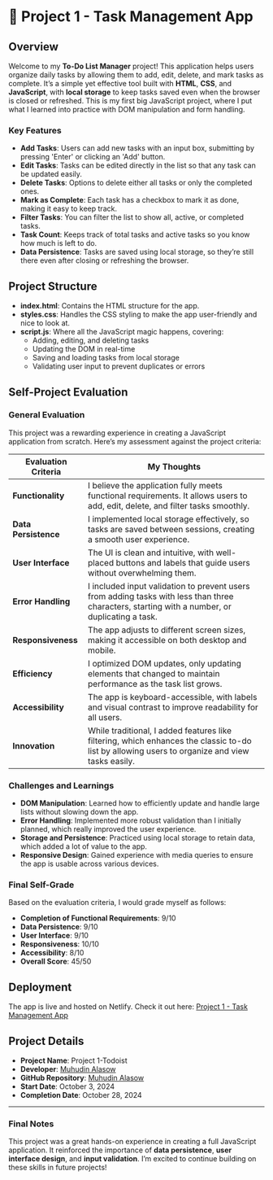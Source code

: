 # 📝 Project 1 - Task Management App

## Overview

Welcome to my **To-Do List Manager** project! This application helps users organize daily tasks by allowing them to add, edit, delete, and mark tasks as complete. It’s a simple yet effective tool built with **HTML**, **CSS**, and **JavaScript**, with **local storage** to keep tasks saved even when the browser is closed or refreshed. This is my first big JavaScript project, where I put what I learned into practice with DOM manipulation and form handling. 

### Key Features
- **Add Tasks**: Users can add new tasks with an input box, submitting by pressing 'Enter' or clicking an 'Add' button.
- **Edit Tasks**: Tasks can be edited directly in the list so that any task can be updated easily.
- **Delete Tasks**: Options to delete either all tasks or only the completed ones.
- **Mark as Complete**: Each task has a checkbox to mark it as done, making it easy to keep track.
- **Filter Tasks**: You can filter the list to show all, active, or completed tasks.
- **Task Count**: Keeps track of total tasks and active tasks so you know how much is left to do.
- **Data Persistence**: Tasks are saved using local storage, so they’re still there even after closing or refreshing the browser.

## Project Structure

- **index.html**: Contains the HTML structure for the app.
- **styles.css**: Handles the CSS styling to make the app user-friendly and nice to look at.
- **script.js**: Where all the JavaScript magic happens, covering:
  - Adding, editing, and deleting tasks
  - Updating the DOM in real-time
  - Saving and loading tasks from local storage
  - Validating user input to prevent duplicates or errors

## Self-Project Evaluation

### General Evaluation
This project was a rewarding experience in creating a JavaScript application from scratch. Here’s my assessment against the project criteria:

| Evaluation Criteria    | My Thoughts |
|------------------------|-------------|
| **Functionality**      | I believe the application fully meets functional requirements. It allows users to add, edit, delete, and filter tasks smoothly. |
| **Data Persistence**   | I implemented local storage effectively, so tasks are saved between sessions, creating a smooth user experience. |
| **User Interface**     | The UI is clean and intuitive, with well-placed buttons and labels that guide users without overwhelming them. |
| **Error Handling**     | I included input validation to prevent users from adding tasks with less than three characters, starting with a number, or duplicating a task. |
| **Responsiveness**     | The app adjusts to different screen sizes, making it accessible on both desktop and mobile. |
| **Efficiency**         | I optimized DOM updates, only updating elements that changed to maintain performance as the task list grows. |
| **Accessibility**      | The app is keyboard-accessible, with labels and visual contrast to improve readability for all users. |
| **Innovation**         | While traditional, I added features like filtering, which enhances the classic to-do list by allowing users to organize and view tasks easily. |

### Challenges and Learnings
- **DOM Manipulation**: Learned how to efficiently update and handle large lists without slowing down the app.
- **Error Handling**: Implemented more robust validation than I initially planned, which really improved the user experience.
- **Storage and Persistence**: Practiced using local storage to retain data, which added a lot of value to the app.
- **Responsive Design**: Gained experience with media queries to ensure the app is usable across various devices.

### Final Self-Grade
Based on the evaluation criteria, I would grade myself as follows:

- **Completion of Functional Requirements**: 9/10
- **Data Persistence**: 9/10
- **User Interface**: 9/10
- **Responsiveness**: 10/10
- **Accessibility**: 8/10
- **Overall Score**: 45/50

## Deployment

The app is live and hosted on Netlify. Check it out here: [Project 1 - Task Management App](https://taskmanagment-app.netlify.app/)

## Project Details
- **Project Name**: Project 1-Todoist 
- **Developer**: [Muhudin  Alasow](https://muhuala.github.io/muhu/)
- **GitHub Repository**: [Muhudin Alasow](https://github.com/muhuala/muhu)
- **Start Date**: October 3, 2024
- **Completion Date**: October 28, 2024

---

### Final Notes
This project was a great hands-on experience in creating a full JavaScript application. It reinforced the importance of **data persistence**, **user interface design**, and **input validation**. I’m excited to continue building on these skills in future projects!


